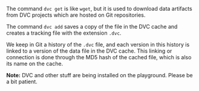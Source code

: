 The command `dvc get` is like `wget`, but it is used to download data
artifacts from DVC projects which are hosted on Git repositories.

The command `dvc add` saves a copy of the file in the DVC cache and
creates a tracking file with the extension `.dvc`.

We keep in Git a history of the `.dvc` file, and each version in this
history is linked to a version of the data file in the DVC cache. This
linking or connection is done through the MD5 hash of the cached file,
which is also its name on the cache.

**Note:** DVC and other stuff are being installed on the
playground. Please be a bit patient.
